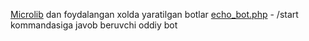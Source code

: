 [Microlib](https://github.com/microlib/microlib) dan foydalangan xolda yaratilgan botlar
[echo_bot.php](https://github.com/microlib-php/examples/blob/main/echo_bot.php) - /start kommandasiga javob beruvchi oddiy bot